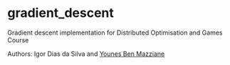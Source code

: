 # gradient_descent

Gradient descent implementation for Distributed Optimisation and Games Course

Authors: Igor Dias da Silva and [Younes Ben Mazziane](https://github.com/ybenmazz)
